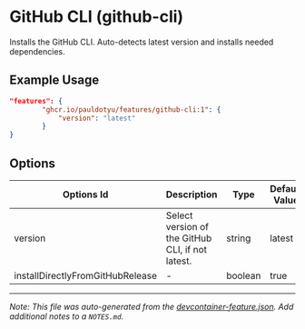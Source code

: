 
# GitHub CLI (github-cli)

Installs the GitHub CLI. Auto-detects latest version and installs needed dependencies.

## Example Usage

```json
"features": {
        "ghcr.io/pauldotyu/features/github-cli:1": {
            "version": "latest"
        }
}
```

## Options

| Options Id | Description | Type | Default Value |
|-----|-----|-----|-----|
| version | Select version of the GitHub CLI, if not latest. | string | latest |
| installDirectlyFromGitHubRelease | - | boolean | true |



---

_Note: This file was auto-generated from the [devcontainer-feature.json](https://github.com/pauldotyu/features/blob/main/src/github-cli/devcontainer-feature.json).  Add additional notes to a `NOTES.md`._

